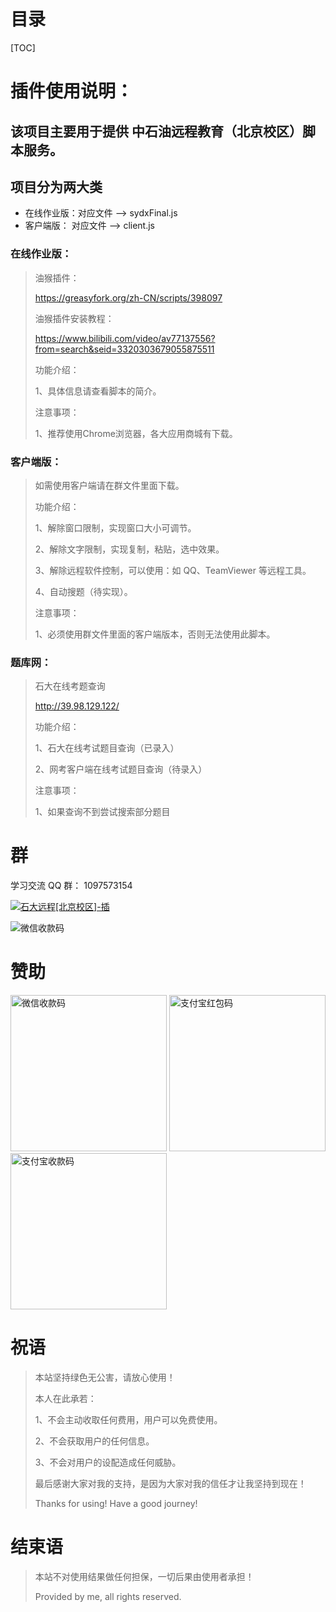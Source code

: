 # 目录

[TOC]



# 插件使用说明：

## 该项目主要用于提供 中石油远程教育（北京校区）脚本服务。



## 项目分为两大类

-  在线作业版：对应文件 --> sydxFinal.js
-  客户端版：    对应文件 --> client.js



### 在线作业版：

> 油猴插件：
>
> https://greasyfork.org/zh-CN/scripts/398097
>
> 油猴插件安装教程：
>
> https://www.bilibili.com/video/av77137556?from=search&seid=3320303679055875511
>
> 功能介绍：
>
> 	1、具体信息请查看脚本的简介。
>
> 注意事项：
>
> 	1、推荐使用Chrome浏览器，各大应用商城有下载。



### 客户端版：

> 如需使用客户端请在群文件里面下载。
>
> 功能介绍：
>
> 	1、解除窗口限制，实现窗口大小可调节。
> 	
> 	2、解除文字限制，实现复制，粘贴，选中效果。
> 	
> 	3、解除远程软件控制，可以使用：如 QQ、TeamViewer 等远程工具。
> 	
> 	4、自动搜题（待实现）。
>
> 注意事项：
>
> 	1、必须使用群文件里面的客户端版本，否则无法使用此脚本。



### 题库网：

> 石大在线考题查询
>
> http://39.98.129.122/
>
> 功能介绍：
>
> 	1、石大在线考试题目查询（已录入）
> 	
> 	2、网考客户端在线考试题目查询（待录入）
>
> 注意事项：
>
> 	1、如果查询不到尝试搜索部分题目



# 群

<p>
    学习交流 QQ 群：
    <span style="user-select:all;">1097573154</span>
    &nbsp;&nbsp;
</p>
<p>
    <span >
        <a target="_blank" draggable="false" href="//shang.qq.com/wpa/qunwpa?idkey=cc57d6d510e9185aa4643444290f7e7b0d6d36143a8c63e416b09f92c2df8698">        
            <img border="0" draggable="false" src="http://pub.idqqimg.com/wpa/images/group.png" alt="石大远程[北京校区]-插" title="石大远程[北京校区]-插">
    </a>
</span> 
</p>
<p>
<img src="https://ilh-github.github.io/sydx/qq.png" alt="微信收款码" >
</p>







# 赞助

<img src="https://ilh-github.github.io/sydx/wx.d11c43d.png" alt="微信收款码"  width="250px">

<img src="https://ilh-github.github.io/sydx/zfbhb.c9260fb.jpg" alt="支付宝红包码"  width="250px" >

<img src="https://ilh-github.github.io/sydx/zfb.26b5c28.jpg" alt="支付宝收款码"  width="250px" >



# 祝语

> 本站坚持绿色无公害，请放心使用！
>
> 本人在此承若：
>
> 	 1、不会主动收取任何费用，用户可以免费使用。
> 	 
> 	 2、不会获取用户的任何信息。
> 	 
> 	 3、不会对用户的设配造成任何威胁。
>
> 最后感谢大家对我的支持，是因为大家对我的信任才让我坚持到现在！
>
> Thanks for using!
> Have a good journey!



# 结束语

> 本站不对使用结果做任何担保，一切后果由使用者承担！
>
> Provided by me, all rights reserved.
